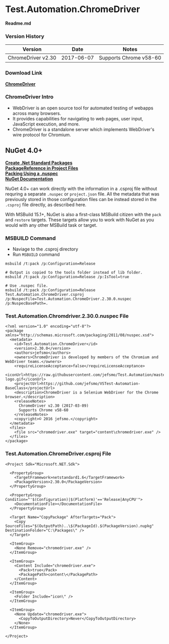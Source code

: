 ﻿# Test.Automation.ChromeDriver
**Readme.md**
### Version History
|Version|Date|Notes|
|---|---|---|
|ChromeDriver v2.30 |2017-06-07|Supports Chrome v58-60|
### Download Link
[**ChromeDriver**](https://sites.google.com/a/chromium.org/chromedriver/)
### ChromeDriver Intro
- WebDriver is an open source tool for automated testing of webapps across many browsers.  
- It provides capabilities for navigating to web pages, user input, JavaScript execution, and more.  
- ChromeDriver is a standalone server which implements WebDriver's wire protocol for Chromium.

## NuGet 4.0+
[**Create .Net Standard Packages**](https://docs.microsoft.com/en-us/nuget/guides/create-net-standard-packages-vs2017)  
[**PackageReference in Project Files**](https://docs.microsoft.com/en-us/nuget/consume-packages/package-references-in-project-files)  
[**Packing Using a .nuspec**](https://docs.microsoft.com/en-us/nuget/schema/msbuild-targets)  
[**NuGet Documentation**](http://blog.nuget.org/20170316/NuGet-now-fully-integrated-into-MSBuild.html)  

NuGet 4.0+ can work directly with the information in a .csproj file without requring a separate `.nuspec` or `project.json` file. 
All the metadata that was previously stored in those configuration files can be instead stored in the `.csproj` file directly, as described here.

With MSBuild 15.1+, NuGet is also a first-class MSBuild citizen with the `pack` and `restore` targets. 
These targets allow you to work with NuGet as you would with any other MSBuild task or target.
### MSBUILD Command
- Naviage to the .csproj directory
- Run `MSBUILD` command

```
msbuild /t:pack /p:Configuration=Release 

# Output is copied to the tools folder instead of lib folder.
msbuild /t:pack /p:Configuration=Release /p:IsTool=true  

# Use .nuspec file.
msbuild /t:pack /p:Configuration=Release Test.Automation.ChromeDriver.csproj /p:NuspecFile=Test.Automation.ChromeDriver.2.30.0.nuspec /p:NuspecBasePath=.
```
### Test.Automation.Chromdriver.2.30.0.nuspec File
```
<?xml version="1.0" encoding="utf-8"?>
<package xmlns="http://schemas.microsoft.com/packaging/2011/08/nuspec.xsd">
  <metadata>
    <id>Test.Automation.ChromeDriver</id>
    <version>2.30.0</version>
    <authors>jefsmo</authors>
    <owners>ChromeDriver is developed by members of the Chromium and WebDriver teams.</owners>
    <requireLicenseAcceptance>false</requireLicenseAcceptance>
    <iconUrl>https://raw.githubusercontent.com/jefsmo/Test.Automation/master/Test.Automation.ChromeDriver/chromedriver-logo.gif</iconUrl>
    <projectUrl>https://github.com/jefsmo/VSTest-Automation-BaseClass</projectUrl>
    <description>ChromeDriver is a Selenium WebDriver for the Chrome browser.</description>
    <releaseNotes>
      ChromeDriver v2.30 (2017-03-09)
      Supports Chrome v58-60
    </releaseNotes>
    <copyright>© 2016 jefsmo.</copyright>
  </metadata>
  <files>
    <file src="chromedriver.exe" target="content\chromedriver.exe" />
  </files>
</package>
```
### Test.Automation.ChromeDriver.csproj File  
```
<Project Sdk="Microsoft.NET.Sdk">

  <PropertyGroup>
    <TargetFramework>netstandard1.6</TargetFramework>
    <PackageVersion>2.30.0</PackageVersion>
  </PropertyGroup>

  <PropertyGroup Condition="'$(Configuration)|$(Platform)'=='Release|AnyCPU'">
    <DocumentationFile></DocumentationFile>
  </PropertyGroup>
  
  <Target Name="CopyPackage" AfterTargets="Pack">
    <Copy SourceFiles="$(OutputPath)..\$(PackageId).$(PackageVersion).nupkg" DestinationFolder="C:\Packages\" />
  </Target>
  
  <ItemGroup>
    <None Remove="chromedriver.exe" />
  </ItemGroup>
  
  <ItemGroup>
    <Content Include="chromedriver.exe">
      <Pack>true</Pack>
      <PackagePath>content\</PackagePath>
    </Content>
  </ItemGroup>
  
  <ItemGroup>
    <Folder Include="icon\" />
  </ItemGroup>
  
  <ItemGroup>
    <None Update="chromedriver.exe">
      <CopyToOutputDirectory>Never</CopyToOutputDirectory>
    </None>
  </ItemGroup>
  
</Project>
```


